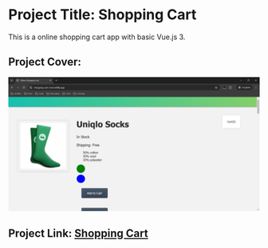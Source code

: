 # Project Title: Shopping Cart

This is a online shopping cart app with basic Vue.js 3.

## Project Cover:

![Project Cover](assets/images/online_shopping_cart.png)

## Project Link: [Shopping Cart](https://shopping-cart-area.netlify.app/)
